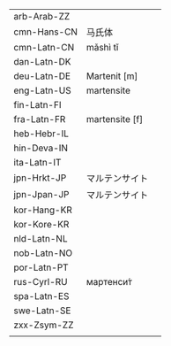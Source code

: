 | | | |
|-|-|-|
| arb-Arab-ZZ |  |  |
| cmn-Hans-CN | 马氏体 |  |
| cmn-Latn-CN | mǎshì tǐ |  |
| dan-Latn-DK |  |  |
| deu-Latn-DE | Martenit [m] |  |
| eng-Latn-US | martensite |  |
| fin-Latn-FI |  |  |
| fra-Latn-FR | martensite [f] |  |
| heb-Hebr-IL |  |  |
| hin-Deva-IN |  |  |
| ita-Latn-IT |  |  |
| jpn-Hrkt-JP | マルテンサイト |  |
| jpn-Jpan-JP | マルテンサイト |  |
| kor-Hang-KR |  |  |
| kor-Kore-KR |  |  |
| nld-Latn-NL |  |  |
| nob-Latn-NO |  |  |
| por-Latn-PT |  |  |
| rus-Cyrl-RU | мартенси́т |  |
| spa-Latn-ES |  |  |
| swe-Latn-SE |  |  |
| zxx-Zsym-ZZ |  |  |
|  |  |  |